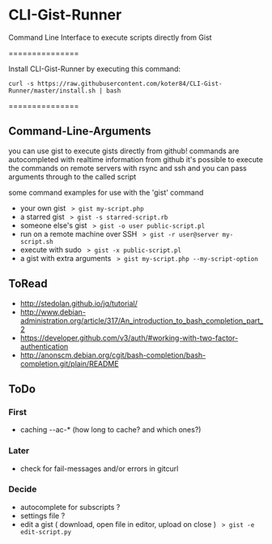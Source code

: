 CLI-Gist-Runner
===============

Command Line Interface to execute scripts directly from Gist

===============

Install CLI-Gist-Runner by executing this command:

`curl -s https://raw.githubusercontent.com/koter84/CLI-Gist-Runner/master/install.sh | bash`

===============

## Command-Line-Arguments
you can use gist to execute gists directly from github! commands are autocompleted with realtime information from github
it's possible to execute the commands on remote servers with rsync and ssh and you can pass arguments through to the called script

some command examples for use with the 'gist' command
- your own gist ` > gist my-script.php`
- a starred gist ` > gist -s starred-script.rb`
- someone else's gist ` > gist -o user public-script.pl`
- run on a remote machine over SSH ` > gist -r user@server my-script.sh`
- execute with sudo ` > gist -x public-script.pl`
- a gist with extra arguments ` > gist my-script.php --my-script-option`

## ToRead
- http://stedolan.github.io/jq/tutorial/
- http://www.debian-administration.org/article/317/An_introduction_to_bash_completion_part_2
- https://developer.github.com/v3/auth/#working-with-two-factor-authentication
- http://anonscm.debian.org/cgit/bash-completion/bash-completion.git/plain/README

## ToDo
### First
- caching --ac-* (how long to cache? and which ones?)

### Later
- check for fail-messages and/or errors in gitcurl

### Decide
- autocomplete for subscripts ?
- settings file ?
- edit a gist ( download, open file in editor, upload on close ) ` > gist -e edit-script.py`
